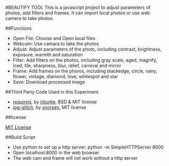 #BEAUTIFY TOOL
This is a javascript project to adjust parameters of photos, add filters and frames. It can import local photos or use web camera to take photos. 

##Functions
* Open File: Choose and Open local files
* Webcam: Use camara to take the photos
* Adjust: Adjust parameters of the photo, including contrast, brightness, exposure, warmth and saturation
* Filter: Add filters on the photos, including gray scale, aged, magnify, iced, tile, sharpness, blur, relief, carnival and mirror
* Frame: Add frames on the phoros, including blackedge, circle, rainy, flower, vintage, diamond, love, whitespot and star
* Save: Download processed image

##Third Party Code Used in this Experiment
* [requirejs](http://requirejs.org/), by [jrburke](jrburke), BSD & MIT license
* [jpg-glitch](https://github.com/snorpey/jpg-glitch), by [snorpey](snorpey), MIT license

##license[MIT License](LICENSE)
##Build Script
* Use python to set up a http server: python -m SimpleHTTPServer 8000
* Open localhost:8000 in the web browser
* The web cam and frame will not work without a http server